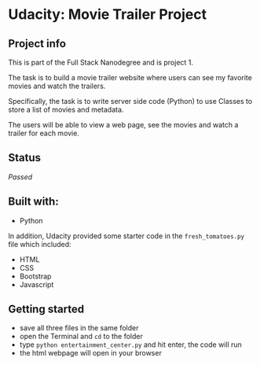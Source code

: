 # Udacity: Movie Trailer Project


## Project info
This is part of the Full Stack Nanodegree and is project 1.

The task is to build a movie trailer website where users can see my favorite movies and watch the trailers. 

Specifically, the task is to write server side code (Python) to use Classes to store a list of movies and metadata.

The users will be able to view a web page, see the movies and watch a trailer for each movie.


## Status
*Passed*


## Built with:
- Python 

In addition, Udacity provided some starter code in the `fresh_tomatoes.py` file which included:

- HTML
- CSS
- Bootstrap
- Javascript


## Getting started 

- save all three files in the same folder
- open the Terminal and `cd` to the folder
- type `python entertainment_center.py` and hit enter, the code will run
- the html webpage will open in your browser



